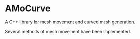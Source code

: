 AMoCurve
=========

A C++ library for mesh movement and curved mesh generation.

Several methods of mesh movement have been implemented.
